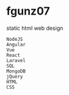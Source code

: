 # fgunz07
static html web design
```
NodeJS
Angular
Vue
React
Laravel
SQL
MongoDB
jQuery
HTML
CSS
```
